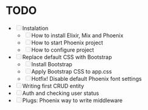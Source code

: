 # TODO

* <input type=checkbox disabled>Instalation
    * <input type=checkbox disabled>How to install Elixir, Mix and Phoenix
    * <input type=checkbox disabled>How to start Phoenix project
    * <input type=checkbox disabled>How to configure project
* <input type=checkbox disabled>Replace default CSS with Bootstrap
    * <input type=checkbox disabled>Install Bootstrap
    * <input type=checkbox disabled>Apply Bootstrap CSS to app.css
    * <input type=checkbox disabled>Hotfix! Disable default Phoenix font settings
* <input type=checkbox disabled>Writing first CRUD entity
* <input type=checkbox disabled>Auth and checking user status
* <input type=checkbox disabled>Plugs: Phoenix way to write middleware